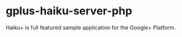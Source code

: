 gplus-haiku-server-php
======================

Haiku+ is full featured sample application for the Google+ Platform.

